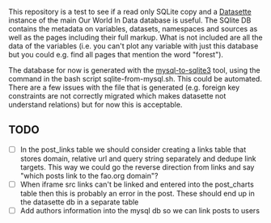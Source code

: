 This repository is a test to see if a read only SQLite copy and a [Datasette](https://datasette.io/) instance of the main Our World In Data database is useful. The SQlite DB contains the metadata on variables, datasets, namespaces and sources as well as the pages including their full markup. What is not included are all the data of the variables (i.e. you can't plot any variable with just this database but you could e.g. find all pages that mention the word "forest").

The database for now is generated with the [mysql-to-sqlite3](https://github.com/techouse/mysql-to-sqlite3/tree/master/mysql_to_sqlite3) tool, using the command in the bash script sqlite-from-mysql.sh. This could be automated. There are a few issues with the file that is generated (e.g. foreign key constraints are not correctly migrated which makes datasette not understand relations) but for now this is acceptable.

## TODO
- [ ] In the post_links table we should consider creating a links table that stores domain, relative url and query string separately and dedupe link targets. This way we could go the reverse direction from links and say "which posts link to the fao.org domain"?
- [ ] When iframe src links can't be linked and entered into the post_charts table then this is probably an error in the post. These should end up in the datasette db in a separate table
- [ ] Add authors information into the mysql db so we can link posts to users